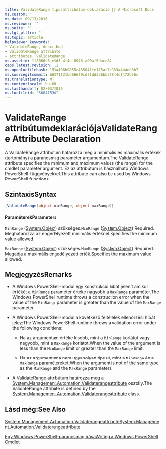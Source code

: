 ```yaml
---
title: ValidateRange típusattribútum-deklaráció |} A Microsoft Docs
ms.custom: ''
ms.date: 09/13/2016
ms.reviewer: ''
ms.suite: ''
ms.tgt_pltfrm: ''
ms.topic: article
helpviewer_keywords:
- ValidateRange, described
- ValidateRange attribute
- attributes, ValidateRange
ms.assetid: 1f8066e6-e5d3-4f4e-8948-a90af5dace82
caps.latest.revision: 11
ms.openlocfilehash: 155a406b9855c435041fe175ac7d983a4b4eb8b7
ms.sourcegitcommit: b6871f21bd666f9cd71dd336bb3f844cf472b56c
ms.translationtype: MT
ms.contentlocale: hu-HU
ms.lasthandoff: 02/03/2019
ms.locfileid: "56847536"
---
```

# <a name="validaterange-attribute-declaration"></a><span data-ttu-id="e86d3-102">ValidateRange attribútumdeklarációja</span><span class="sxs-lookup"><span data-stu-id="e86d3-102">ValidateRange Attribute Declaration</span></span>

<span data-ttu-id="e86d3-103">A ValidateRange attribútum határozza meg a minimális és maximális értékek (tartomány) a parancsmag paraméter argumentum.</span><span class="sxs-lookup"><span data-stu-id="e86d3-103">The ValidateRange attribute specifies the minimum and maximum values (the range) for the cmdlet parameter argument.</span></span> <span data-ttu-id="e86d3-104">Ez az attribútum is használható Windows PowerShell-függvényekkel.</span><span class="sxs-lookup"><span data-stu-id="e86d3-104">This attribute can also be used by Windows PowerShell functions.</span></span>

## <a name="syntax"></a><span data-ttu-id="e86d3-105">Szintaxis</span><span class="sxs-lookup"><span data-stu-id="e86d3-105">Syntax</span></span>

```csharp
[ValidateRange(object minRange, object maxRange)]
```

#### <a name="parameters"></a><span data-ttu-id="e86d3-106">Paraméterek</span><span class="sxs-lookup"><span data-stu-id="e86d3-106">Parameters</span></span>

<span data-ttu-id="e86d3-107">`MinRange` ([System.Object](/dotnet/api/system.object)) szükséges.</span><span class="sxs-lookup"><span data-stu-id="e86d3-107">`MinRange` ([System.Object](/dotnet/api/system.object)) Required.</span></span> <span data-ttu-id="e86d3-108">Meghatározza az engedélyezett minimális értéknél.</span><span class="sxs-lookup"><span data-stu-id="e86d3-108">Specifies the minimum value allowed.</span></span>

<span data-ttu-id="e86d3-109">`MaxRange` ([System.Object](/dotnet/api/system.object)) szükséges.</span><span class="sxs-lookup"><span data-stu-id="e86d3-109">`MaxRange` ([System.Object](/dotnet/api/system.object)) Required.</span></span> <span data-ttu-id="e86d3-110">Megadja a maximális engedélyezett érték.</span><span class="sxs-lookup"><span data-stu-id="e86d3-110">Specifies the maximum value allowed.</span></span>

## <a name="remarks"></a><span data-ttu-id="e86d3-111">Megjegyzés</span><span class="sxs-lookup"><span data-stu-id="e86d3-111">Remarks</span></span>

- <span data-ttu-id="e86d3-112">A Windows PowerShell-modul egy konstrukció hibát jelenít amikor értékét a `MinRange` paraméter értéke nagyobb a `MaxRange` paraméter.</span><span class="sxs-lookup"><span data-stu-id="e86d3-112">The Windows PowerShell runtime throws a construction error when the value of the `MinRange` parameter is greater than the value of the `MaxRange` parameter.</span></span>

- <span data-ttu-id="e86d3-113">A Windows PowerShell-modul a következő feltételek ellenőrzési hibát jelez:</span><span class="sxs-lookup"><span data-stu-id="e86d3-113">The Windows PowerShell runtime throws a validation error under the following conditions:</span></span>

    - <span data-ttu-id="e86d3-114">Ha az argumentum értéke kisebb, mint a `MinRange` korlátot vagy nagyobb, mint a `MaxRange` korlátot.</span><span class="sxs-lookup"><span data-stu-id="e86d3-114">When the value of the argument is less than the `MinRange` limit or greater than the `MaxRange` limit.</span></span>

    - <span data-ttu-id="e86d3-115">Ha az argumentuma nem ugyanolyan típusú, mint a `MinRange` és a `MaxRange` paramétereket.</span><span class="sxs-lookup"><span data-stu-id="e86d3-115">When the argument is not of the same type as the `MinRange` and the `MaxRange` parameters.</span></span>

- <span data-ttu-id="e86d3-116">A ValidateRange attribútum határozza meg a [System.Management.Automation.Validaterangeattribute](/dotnet/api/System.Management.Automation.ValidateRangeAttribute) osztály.</span><span class="sxs-lookup"><span data-stu-id="e86d3-116">The ValidateRange attribute is defined by the [System.Management.Automation.Validaterangeattribute](/dotnet/api/System.Management.Automation.ValidateRangeAttribute) class.</span></span>

## <a name="see-also"></a><span data-ttu-id="e86d3-117">Lásd még:</span><span class="sxs-lookup"><span data-stu-id="e86d3-117">See Also</span></span>

[<span data-ttu-id="e86d3-118">System.Management.Automation.Validaterangeattribute</span><span class="sxs-lookup"><span data-stu-id="e86d3-118">System.Management.Automation.Validaterangeattribute</span></span>](/dotnet/api/System.Management.Automation.ValidateRangeAttribute)

[<span data-ttu-id="e86d3-119">Egy Windows PowerShell-parancsmag írása</span><span class="sxs-lookup"><span data-stu-id="e86d3-119">Writing a Windows PowerShell Cmdlet</span></span>](./writing-a-windows-powershell-cmdlet.md)
